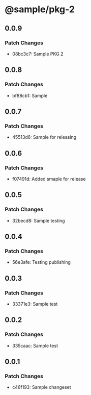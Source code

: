 # @sample/pkg-2

## 0.0.9

### Patch Changes

- 08bc3c7: Sample PKG 2

## 0.0.8

### Patch Changes

- bf88cb1: Sample

## 0.0.7

### Patch Changes

- 45513d6: Sample for releasing

## 0.0.6

### Patch Changes

- f07491d: Added smaple for release

## 0.0.5

### Patch Changes

- 32becd8: Sample testing

## 0.0.4

### Patch Changes

- 56e3afe: Testing publishing

## 0.0.3

### Patch Changes

- 33371e3: Sample test

## 0.0.2

### Patch Changes

- 335caac: Sample test

## 0.0.1

### Patch Changes

- c46f193: Sample changeset
